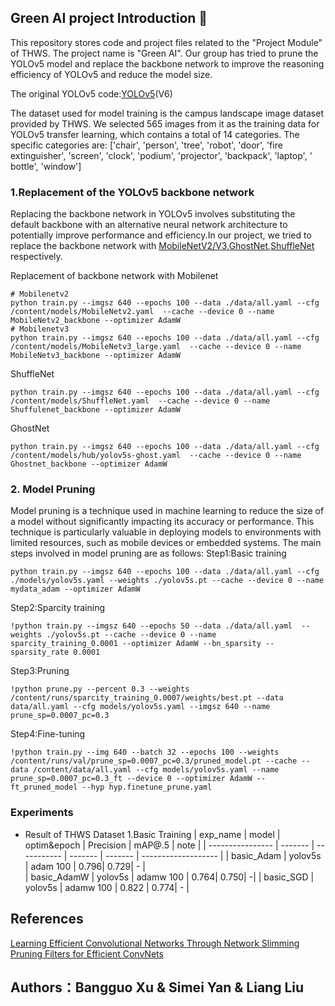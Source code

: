 ## Green AI project Introduction :leaves:
This repository stores code and project files related to the "Project Module" of THWS. The project name is "Green AI". Our group has tried to prune the YOLOv5 model and replace the backbone network to improve the reasoning efficiency of YOLOv5 and reduce the model size.

The original YOLOv5 code:[YOLOv5](https://github.com/ultralytics/yolov5/)(V6)

The dataset used for model training is the campus landscape image dataset provided by THWS. We selected 565 images from it as the training data for YOLOv5 transfer learning, which contains a total of 14 categories. The specific categories are: ['chair', 'person', 'tree', 'robot', 'door', 'fire extinguisher', 'screen', 'clock', 'podium', 'projector', 'backpack', 'laptop', ' bottle', 'window']

### 1.Replacement of the YOLOv5 backbone network
Replacing the backbone network in YOLOv5 involves substituting the default backbone with an alternative neural network architecture to potentially improve performance and efficiency.In our project, we tried to replace the backbone network with [MobileNetV2/V3](https://arxiv.org/abs/1704.04861),[GhostNet](https://arxiv.org/abs/1911.11907),[ShuffleNet](https://arxiv.org/abs/1707.01083) respectively.

Replacement of backbone network with Mobilenet
```shell
# Mobilenetv2
python train.py --imgsz 640 --epochs 100 --data ./data/all.yaml --cfg /content/models/MobileNetv2.yaml  --cache --device 0 --name MobileNetv2_backbone --optimizer AdamW
# Mobilenetv3
python train.py --imgsz 640 --epochs 100 --data ./data/all.yaml --cfg /content/models/MobileNetv3_large.yaml  --cache --device 0 --name MobileNetv3_backbone --optimizer AdamW
```

ShuffleNet
```shell
python train.py --imgsz 640 --epochs 100 --data ./data/all.yaml --cfg /content/models/ShuffleNet.yaml  --cache --device 0 --name Shuffulenet_backbone --optimizer AdamW
```

GhostNet
```shell
python train.py --imgsz 640 --epochs 100 --data ./data/all.yaml --cfg /content/models/hub/yolov5s-ghost.yaml  --cache --device 0 --name Ghostnet_backbone --optimizer AdamW
```

### 2. Model Pruning
Model pruning is a technique used in machine learning to reduce the size of a model without significantly impacting its accuracy or performance. This technique is particularly valuable in deploying models to environments with limited resources, such as mobile devices or embedded systems. The main steps involved in model pruning are as follows:
Step1:Basic training
```shell
python train.py --imgsz 640 --epochs 100 --data ./data/all.yaml --cfg ./models/yolov5s.yaml --weights ./yolov5s.pt --cache --device 0 --name mydata_adam --optimizer AdamW
```
Step2:Sparcity training
```shell
!python train.py --imgsz 640 --epochs 50 --data ./data/all.yaml  --weights ./yolov5s.pt --cache --device 0 --name sparcity_training_0.0001 --optimizer AdamW --bn_sparsity --sparsity_rate 0.0001
```
Step3:Pruning
```shell
!python prune.py --percent 0.3 --weights /content/runs/sparcity_training_0.0007/weights/best.pt --data data/all.yaml --cfg models/yolov5s.yaml --imgsz 640 --name prune_sp=0.0007_pc=0.3
```
Step4:Fine-tuning
```shell
!python train.py --img 640 --batch 32 --epochs 100 --weights /content/runs/val/prune_sp=0.0007_pc=0.3/pruned_model.pt --cache --data /content/data/all.yaml --cfg models/yolov5s.yaml --name prune_sp=0.0007_pc=0.3_ft --device 0 --optimizer AdamW --ft_pruned_model --hyp hyp.finetune_prune.yaml
```
### Experiments
- Result of THWS Dataset
  1.Basic Training
  | exp\_name        | model   | optim&epoch | Precision | mAP@.5  | note                |
    | ---------------- | ------- | ----------- | ------- | ------- | ------------------- | 
    | basic_Adam             | yolov5s | adam 100   | 0.796| 0.729| \- |    
    | basic_AdamW            | yolov5s | adamw 100   | 0.764| 0.750| \-| 
    | basic_SGD   | yolov5s | adamw 100    | 0.822 | 0.774| \- |

## References
[Learning Efficient Convolutional Networks Through Network Slimming](https://arxiv.org/abs/1708.06519)
[Pruning Filters for Efficient ConvNets](https://arxiv.org/abs/1608.08710)


## Authors：Bangguo Xu & Simei Yan & Liang Liu
